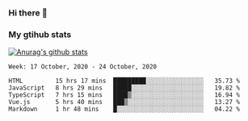 ### Hi there 👋

### My gtihub stats

[![Anurag's github stats](https://github-readme-stats.vercel.app/api?username=gaozhidong)](https://github.com/gaozhidong/github-readme-stats)

<!--START_SECTION:waka-->
```text
Week: 17 October, 2020 - 24 October, 2020

HTML         15 hrs 17 mins  █████████░░░░░░░░░░░░░░░░   35.73 % 
JavaScript   8 hrs 29 mins   █████░░░░░░░░░░░░░░░░░░░░   19.82 % 
TypeScript   7 hrs 15 mins   ████▒░░░░░░░░░░░░░░░░░░░░   16.94 % 
Vue.js       5 hrs 40 mins   ███▒░░░░░░░░░░░░░░░░░░░░░   13.27 % 
Markdown     1 hr 48 mins    █░░░░░░░░░░░░░░░░░░░░░░░░   04.22 % 
```
<!--END_SECTION:waka-->